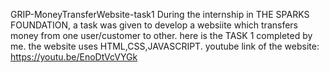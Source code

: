 GRIP-MoneyTransferWebsite-task1
During the internship in THE SPARKS FOUNDATION, a task was given to develop a websiite which transfers money from one user/customer to other. here is the TASK 1 completed by me. 
the website uses HTML,CSS,JAVASCRIPT.
youtube link of the website: https://youtu.be/EnoDtVcVYGk
